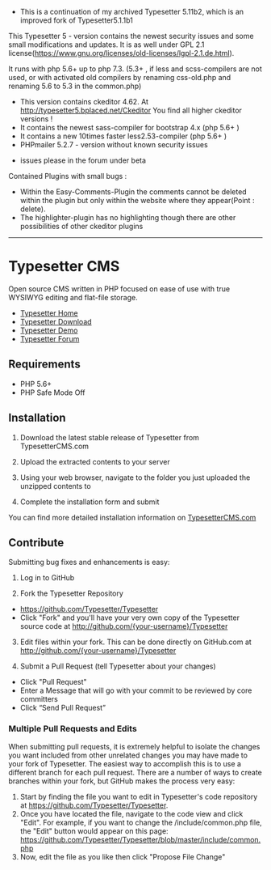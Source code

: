 * This is a continuation of my archived Typesetter 5.11b2, which is an improved fork of Typesetter5.1.1b1

This Typesetter 5 - version contains the newest security issues and some small modifications and updates. It is as well under GPL 2.1 license(https://www.gnu.org/licenses/old-licenses/lgpl-2.1.de.html). 

It runs with php 5.6+ up to php 7.3.  (5.3+ , if less and scss-compilers are not used, or with activated old compilers by renaming  css-old.php and renaming 5.6 to 5.3 in the common.php) 

* This version contains ckeditor 4.62. At http://typesetter5.bplaced.net/Ckeditor You find all higher ckeditor versions !
* It contains the newest sass-compiler for bootstrap 4.x  (php 5.6+ )
* It contains a new 10times faster less2.53-compiler  (php 5.6+ )
* PHPmailer 5.2.7 - version without known security issues
- issues please in the forum under beta

Contained Plugins with small bugs :
* Within the Easy-Comments-Plugin the comments cannot be deleted within the plugin but only within the website where they appear(Point : delete).
* The highlighter-plugin has no highlighting though there are other possibilities of other ckeditor plugins 

------------------------------------------------------------------------------------------------------

# Typesetter CMS #

Open source CMS written in PHP focused on ease of use with true WYSIWYG editing and flat-file storage.
* [Typesetter Home](http://www.typesettercms.com)
* [Typesetter Download](http://www.typesettercms.com/Download)
* [Typesetter Demo](http://www.typesettercms.com/Demo)
* [Typesetter Forum](http://www.typesettercms.com/Special_Forum)

## Requirements ##
* PHP 5.6+
* PHP Safe Mode Off

## Installation ##
1. Download the latest stable release of Typesetter from TypesetterCMS.com

2. Upload the extracted contents to your server

3. Using your web browser, navigate to the folder you just uploaded the unzipped contents to

4. Complete the installation form and submit

You can find more detailed installation information on [TypesetterCMS.com](http://www.typesettercms.com/Docs/Installation)


## Contribute ##
Submitting bug fixes and enhancements is easy:

1. Log in to GitHub

2. Fork the Typesetter Repository
  * https://github.com/Typesetter/Typesetter
  * Click "Fork" and you'll have your very own copy of the Typesetter source code at http://github.com/{your-username}/Typesetter

3. Edit files within your fork.
  This can be done directly on GitHub.com at http://github.com/{your-username}/Typesetter

4. Submit a Pull Request (tell Typesetter about your changes)
  * Click "Pull Request"
  * Enter a Message that will go with your commit to be reviewed by core committers
  * Click “Send Pull Request”

### Multiple Pull Requests and Edits ###
When submitting pull requests, it is extremely helpful to isolate the changes you want included from other unrelated changes you may have made to your fork of Typesetter. The easiest way to accomplish this is to use a different branch for each pull request. There are a number of ways to create branches within your fork, but GitHub makes the process very easy:

1. Start by finding the file you want to edit in Typesetter's code repository at https://github.com/Typesetter/Typesetter.
2. Once you have located the file, navigate to the code view and click "Edit". For example, if you want to change the /include/common.php file, the "Edit" button would appear on this page: https://github.com/Typesetter/Typesetter/blob/master/include/common.php
3. Now, edit the file as you like then click "Propose File Change"
